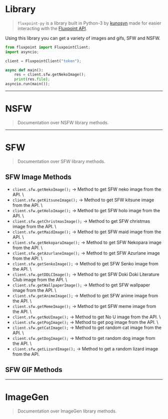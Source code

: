 # Library
> `fluxpoint-py` is a library built in Python-3 by [kunosyn](https://github.com/kunosyn) made for easier interacting with the [Fluxpoint API](https://bluedocs.page/fluxpoint-api/).

Using this library you can get a variety of images and gifs, SFW and NSFW.

```python
from fluxpoint import FluxpointClient;
import asyncio;

client = FluxpointClient("token");

async def main():
    res = client.sfw.getNekoImage();
    print(res.file);
asyncio.run(main());
```

---

# NSFW
> Documentation over NSFW library methods.

---

# SFW
> Documentation over SFW library methods.


## SFW Image Methods


* `client.sfw.getNekoImage();`      ->     Method to get SFW neko image from the API. \
* `client.sfw.getKitsuneImage();`   ->     Method to get SFW kitsune image from the API. \
* `client.sfw.getHoloImage();`      ->     Method to get SFW holo image from the API. \
* `client.sfw.getChristmasImage();` ->     Method to get SFW christmas image from the API. \
* `client.sfw.getMaidImage();`      ->     Method to get SFW maid image from the API. \
* `client.sfw.getNekoparaImage();`  ->     Method to get SFW Nekopara image from the API. \
* `client.sfw.getAzurlaneImage();`  ->     Method to get SFW Azurlane image from the API. \
* `client.sfw.getSenkoImage();`     ->     Method to get SFW Senko image from the API. \
* `client.sfw.getDDLCImage();`      ->     Method to get SFW Doki Doki Literature Club image from the API. \
* `client.sfw.getWallpaperImage();` ->     Method to get SFW wallpaper image from the API. \
* `client.sfw.getAnimeImage();`     ->     Method to get SFW anime image from the API. \
* `client.sfw.getMemeImage();`      ->     Method to get SFW meme image from the API. \
* `client.sfw.getNoUImage();`       ->     Method to get No U image from the API. \
* `client.sfw.getPogImage();`       ->     Method to get pog image from the API. \
* `client.sfw.getCatImage();`       ->     Method to get random cat image from the API. \
* `client.sfw.getDogImage();`       ->     Method to get random dog image from the API. \
* `client.sfw.getLizardImage();`    ->     Method to get a random lizard image from the API. 


## SFW GIF Methods


---

# ImageGen
> Documentation over ImageGen library methods.
